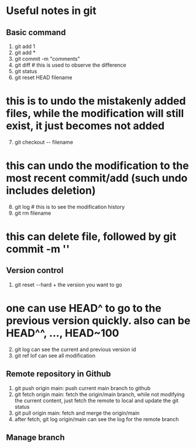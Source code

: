# Useful notes in git

## Basic command
1. git add 1
2. git add *
3. git commit -m "comments"
4. git diff # this is used to observe the difference
5. git status
6. git reset HEAD filename  
 # this is to undo the mistakenly added files, while the modification will still exist, it just becomes not added
7. git checkout -- filename  
 # this can undo the modification to the most recent commit/add (such undo includes deletion)
8. git log # this is to see the modification history
9. git rm filename  
 # this can delete file, followed by git commit -m ''

## Version control

1. git reset --hard + the version you want to go  
 # one can use HEAD^ to go to the previous version quickly. also can be HEAD^^, ..., HEAD~100
2. git log can see the current and previous version id 
3. git ref lof can see all modification

## Remote repository in Github

1. git push origin main: push current main branch to github
2. git fetch origin main: fetch the origin/main branch, while not modifying the current content, just fetch the remote to local and update the git status
3. git pull origin main: fetch and merge the origin/main
4. after fetch, git log origin/main can see the log for the remote branch

## Manage branch
